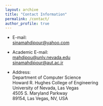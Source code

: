 ```yaml
---
layout: archive
title: "Contact Information"
permalink: /contact/
author_profile: true
---
```


* E-mail:<br>sinamahdipour@yahoo.com
* Academic E-mail:<br>mahdipou@unlv.nevada.edu<br>sinamahdipour@aut.ac.ir


* Address:
  <br> Department of Computer Science
  <br> Howard R. Hughes College of Engineering
  <br> University of Nevada, Las Vegas
  <br> 4505 S. Maryland Parkway
  <br> 89154, Las Vegas, NV, USA
